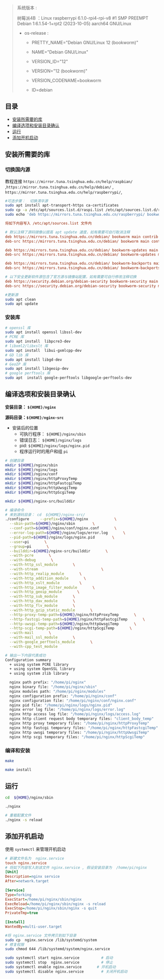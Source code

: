 > 系统版本 :
>
> 树莓派4B ：Linux raspberrypi 6.1.0-rpi4-rpi-v8 #1 SMP PREEMPT Debian 1:6.1.54-1+rpt2 (2023-10-05) aarch64 GNU/Linux
>
> - os-release :
>
>   - PRETTY_NAME="Debian GNU/Linux 12 (bookworm)"
>
>   - NAME="Debian GNU/Linux"
>
>   - VERSION_ID="12"
>
>   - VERSION="12 (bookworm)"
>
>   - VERSION_CODENAME=bookworm
>
>   - ID=debian

## 目录

- [安装所需要的库](#安装所需要的库)
- [编译选项和安装目录确认](#编译选项和安装目录确认)
- [运行](#运行)
- [添加开机启动](#添加开机启动)



## 安装所需要的库

### 切换国内源

教程连接  `https://mirror.tuna.tsinghua.edu.cn/help/raspbian/` ,`https://mirror.tuna.tsinghua.edu.cn/help/debian/` , `https://mirror.tuna.tsinghua.edu.cn/help/raspberrypi/`,

```bash
#可选步骤：  切换清华源
sudo apt install apt-transport-https ca-certificates
sudo cp -a /etc/apt/sources.list.d/raspi.list /etc/apt/sources.list.d/raspi.list.back
sudo echo 'deb https://mirrors.tuna.tsinghua.edu.cn/raspberrypi/ bookworm main' > /etc/apt/sources.list.d/raspi.list
```

```ini
将如下内容写入 /etc/apt/sources.list 文件内

# 默认注释了源码镜像以提高 apt update 速度，如有需要可自行取消注释
deb https://mirrors.tuna.tsinghua.edu.cn/debian/ bookworm main contrib non-free non-free-firmware
deb-src https://mirrors.tuna.tsinghua.edu.cn/debian/ bookworm main contrib non-free non-free-firmware

deb https://mirrors.tuna.tsinghua.edu.cn/debian/ bookworm-updates main contrib non-free non-free-firmware
deb-src https://mirrors.tuna.tsinghua.edu.cn/debian/ bookworm-updates main contrib non-free non-free-firmware

deb https://mirrors.tuna.tsinghua.edu.cn/debian/ bookworm-backports main contrib non-free non-free-firmware
deb-src https://mirrors.tuna.tsinghua.edu.cn/debian/ bookworm-backports main contrib non-free non-free-firmware

# 以下安全更新软件源包含了官方源与镜像站配置，如有需要可自行修改注释切换
deb https://security.debian.org/debian-security bookworm-security main contrib non-free non-free-firmware
deb-src https://security.debian.org/debian-security bookworm-security main contrib non-free non-free-firmware
```

```bash
#更新源
sudo apt clean 
sudo apt update 
```





### 安装库

```bash
# openssl 库
sudo apt install openssl libssl-dev
# PCRE 库
sudo apt install  libpcre3-dev
# libxml2/libxslt 库
sudo apt install  libui-gxmlcpp-dev 
# GD lib 库
sudo apt install libgd-dev
# GeoIP 库
sudo apt install libgeoip-dev
# google perftools 库
sudo apt  install google-perftools libgoogle-perftools-dev
```



## 编译选项和安装目录确认

**安装目录： `${HOME}/nginx`**

**源码目录：`${HOME}/nginx-src`**

- 安装后的位置
  - 可执行程序： `${HOME}/nginx/sbin`
  - 错误日志： `${HOME}/nginx/logs`
  - pid: `${HOME}/nginx/logs/nginx.pid`
  - 程序运行时的用户和组 `pi`

```bash
# 创建目录
mkdir ${HOME}/nginx/sbin
mkdir ${HOME}/nginx/logs
mkdir ${HOME}/nginx/conf
mkdir ${HOME}/nginx/httpProxyTemp
mkdir ${HOME}/nginx/httpFastcgiTemp
mkdir ${HOME}/nginx/httpUwsgiTemp
mkdir ${HOME}/nginx/httpScgiTemp

mkdir ${HOME}/nginx-src/builddir 
```

```bash
# 编译命令
# 来到源码目录： cd  ${HOME}/nginx-src/
./configure 	--prefix=${HOME}/nginx            \
  --sbin-path=${HOME}/nginx/sbin        \
  --conf-path=${HOME}/nginx/conf/nginx.conf       \
  --error-log-path=${HOME}/nginx/logs/error.log       \
  --pid-path=${HOME}/nginx/logs/nginx.pid        \
  --user=pi       \
  --group=pi       \
  --builddir=${HOME}/nginx-src/builddir       \
  --with-pcre       \
  --with-debug       \
  --with-http_ssl_module       \
  --with-stream								\
  --with-http_realip_module       \
  --with-http_addition_module       \
  --with-http_xslt_module         \
  --with-http_image_filter_module       \
  --with-http_geoip_module       \
  --with-http_sub_module       \
  --with-http_dav_module       \
  --with-http_flv_module       \
  --with-http_gzip_static_module       \
  --http-proxy-temp-path=${HOME}/nginx/httpProxyTemp       \
  --http-fastcgi-temp-path=${HOME}/nginx/httpFastcgiTemp       \
  --http-uwsgi-temp-path=${HOME}/nginx/httpUwsgiTemp       \
  --http-scgi-temp-path=${HOME}/nginx/httpScgiTemp       \
  --with-mail       \
  --with-mail_ssl_module       \
  --with-google_perftools_module       \
  --with-cpp_test_module        
```

```bash
# 输出一下内容代表成功
Configuration summary
  + using system PCRE library
  + using system OpenSSL library
  + using system zlib library

  nginx path prefix: "/home/pi/nginx"
  nginx binary file: "/home/pi/nginx/sbin"
  nginx modules path: "/home/pi/nginx/modules"
  nginx configuration prefix: "/home/pi/nginx/conf"
  nginx configuration file: "/home/pi/nginx/conf/nginx.conf"
  nginx pid file: "/home/pi/nginx/logs/nginx.pid"
  nginx error log file: "/home/pi/nginx/logs/error.log"
  nginx http access log file: "/home/pi/nginx/logs/access.log"
  nginx http client request body temporary files: "client_body_temp"
  nginx http proxy temporary files: "/home/pi/nginx/httpProxyTemp"
  nginx http fastcgi temporary files: "/home/pi/nginx/httpFastcgiTemp"
  nginx http uwsgi temporary files: "/home/pi/nginx/httpUwsgiTemp"
  nginx http scgi temporary files: "/home/pi/nginx/httpScgiTemp"
```

### 编译和安装

```bash
make

make install
```



## 运行

```bash
cd  ${HOME}/nginx/sbin

./nginx

# 重载配置文件
./nginx -s reload
```



## 添加开机启动

使用 `systemctl`  来管理开机启动

```ini
# 新建文件名为  nginx.service
touch nginx.service
# 将如下内容写入到该文件 nginx.service , 假设安装目录为  /home/pi/nginx
[Unit]
Description=nginx service
After=network.target 
   
[Service] 
Type=forking 
ExecStart=/home/pi/nginx/sbin/nginx
ExecReload=/home/pi/nginx/sbin/nginx -s reload
ExecStop=/home/pi/nginx/sbin/nginx -s quit
PrivateTmp=true 
   
[Install] 
WantedBy=multi-user.target
```

```bash
#将 nginx.service 文件拷贝到如下目录
sudo cp  nginx.service /lib/systemd/system
# 修复权限
sudo chmod 644 /lib/systemd/system/nginx.service
```

```bash
sudo systemctl start nginx.service			# 启动
sudo systemctl stop  nginx.service			# 停止
sudo systemctl enable nginx.service		  # 开机启动
sudo systemctl disable nginx.service		# 关闭开机启动
```



